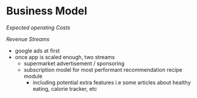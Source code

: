 # Business Model

*Expected operating Costs*

*Revenue Streams*

- google ads at first
- once app is scaled enough, two streams
    - supermarket advertisement / sponsoring
    - subscription model for most performant recommendation recipe module
        - including potential extra features i.e some articles about healthy eating, calorie tracker, etc